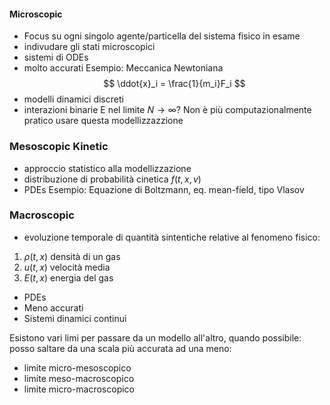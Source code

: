 #### Microscopic
- Focus su ogni singolo agente/particella del sistema fisico in esame
- indivudare gli stati microscopici
- sistemi di ODEs
- molto accurati
Esempio: Meccanica Newtoniana 
$$
\ddot{x}_i = \frac{1}{m_i}F_i
$$
- modelli dinamici discreti
- interazioni binarie
E nel limite $N\to \infty$? Non è più computazionalmente pratico usare questa modellizzazzione

### Mesoscopic Kinetic
- approccio statistico alla modellizzazione
- distribuzione di probabilità cinetica $f(t,x,v)$
- PDEs
Esempio: Equazione di Boltzmann, eq. mean-field, tipo Vlasov

### Macroscopic
- evoluzione temporale di quantità sintentiche relative al fenomeno fisico:
1. $\rho(t,x)$ densità di un gas
2. $u(t,x)$ velocità media
3. $E(t,x)$ energia del gas
- PDEs
- Meno accurati
- Sistemi dinamici continui

Esistono vari limi per passare da un modello all'altro, quando possibile: posso saltare da una scala più accurata ad una meno:
- limite micro-mesoscopico
- limite meso-macroscopico
- limite micro-macroscopico